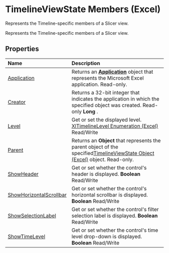 
# TimelineViewState Members (Excel)
Represents the Timeline-specific members of a Slicer view.

Represents the Timeline-specific members of a Slicer view.


## Properties



|**Name**|**Description**|
|:-----|:-----|
|[Application](b00518cc-b584-c562-0ae3-cf1e24844bdd.md)|Returns an  **[Application](19b73597-5cf9-4f56-8227-b5211f657f6f.md)** object that represents the Microsoft Excel application. Read-only.|
|[Creator](ba8e2368-a38a-143f-7c3c-bc6097cc5af0.md)|Returns a 32-bit integer that indicates the application in which the specified object was created. Read-only  **Long** .|
|[Level](e27a35b0-9b3b-b8bc-247f-799b92cc660b.md)|Get or set the displayed level. [XlTimelineLevel Enumeration (Excel)](beb18b49-fd93-c037-4b09-3453569e945c.md) Read/Write|
|[Parent](8f1c8975-f8b1-a793-0246-7d266ac4eabe.md)|Returns an  **Object** that represents the parent object of the specified[TimelineViewState Object (Excel)](65889a9f-0288-063a-c1b5-452b18df1479.md) object. Read-only.|
|[ShowHeader](e8aff375-2df2-cb80-7803-fb2321df0e7c.md)|Get or set whether the control's header is displayed.  **Boolean** Read/Write|
|[ShowHorizontalScrollbar](d981bbe4-b274-39f3-90c2-66980f0ff658.md)|Get or set whether the control's horizontal scrollbar is displayed.  **Boolean** Read/Write|
|[ShowSelectionLabel](f6addfd0-7327-fa17-a1e2-1ba1af999c31.md)|Get or set whether the control's filter selection label is displayed.  **Boolean** Read/Write|
|[ShowTimeLevel](c197162c-4b3e-f1d9-62ac-7e86932f4d95.md)|Get or set whether the control's time level drop-down is displayed.  **Boolean** Read/Write|
